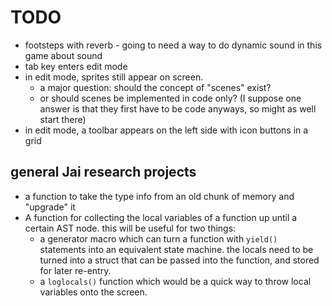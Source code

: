 # TODO

- footsteps with reverb - going to need a way to do dynamic sound in this game about sound
- tab key enters edit mode
- in edit mode, sprites still appear on screen.
    - a major question: should the concept of "scenes" exist?
    - or should scenes be implemented in code only? (I suppose one answer is that they first have to be code anyways, so might as well start there) 
- in edit mode, a toolbar appears on the left side with icon buttons in a grid

## general Jai research projects

- a function to take the type info from an old chunk of memory and "upgrade" it
- A function for collecting the local variables of a function up until a certain AST node. this will be useful for two things:
    - a generator macro which can turn a function with `yield()` statements into an equivalent state machine. the locals need to be turned into a struct that can be passed into the function, and stored for later re-entry.
    - a `loglocals()` function which would be a quick way to throw local variables onto the screen.